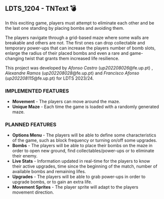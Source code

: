 ## LDTS_1204 - TNText 💣

  In this exciting game, players must attempt to eliminate each other and be the last one standing by placing bombs and avoiding them.
  
  The players navigate through a grid-based maze where some walls are breakable and others are not. The first ones can drop collectable and temporary power-ups that can increase the players number of bomb slots, enlarge the radius of their placed bombs and even a rare and game-changing twist that grants them increased life resilience.
  
  This project was developed by *Afonso Castro* (*up202208026*@fe.up.pt) , *Alexandre Ramos* (*up202208028*@fe.up.pt) and *Francisco Afonso* (*up202208115*@fe.up.pt) for LDTS 2023/24.

### IMPLEMENTED FEATURES

- **Movement** - The players can move around the maze.
- **Unique Maze** - Each time the game is loaded with a randomly generated maze.

### PLANNED FEATURES

- **Options Menu** - The players will be able to define some characteristics of the game, such as block frequency or turning on/off some upgrades.
- **Bombs** - The players will be able to place their bombs on the maze in order to open new ground, find collectables/power-ups or to eliminate their enemy.
- **Live Stats** - Information updated in real-time for the players to know their active upgrades, time since the beginning of the match, number of available bombs and remaining lifes.
- **Upgrades** - The players will be able to grab power-ups in order to upgrade bombs, or to gain an extra life. 
- **Movement Sprites** - The player sprite will adapt to the players movement direction.

